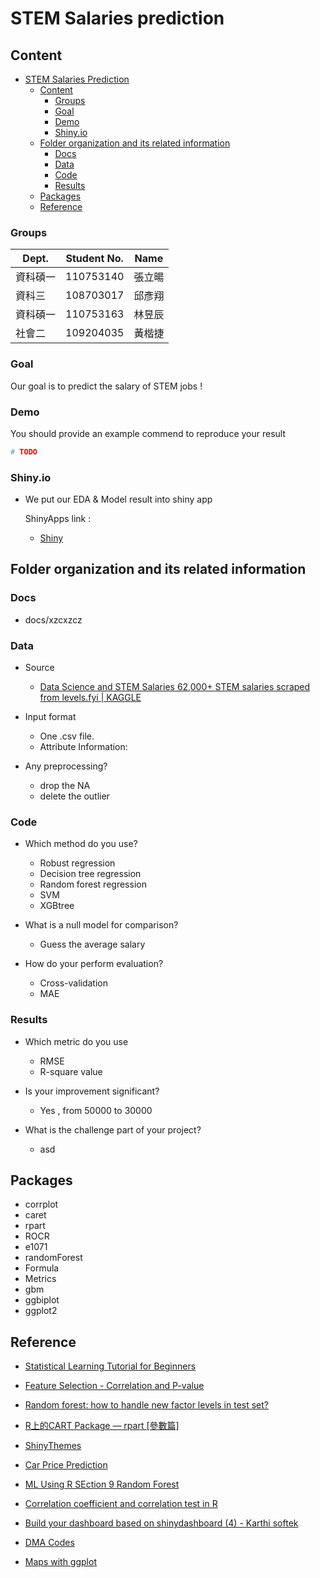 # STEM Salaries prediction 

## Content
- [STEM Salaries Prediction](#stem-salaries-salary-prediction)
	- [Content](#content)
		- [Groups](#groups)
		- [Goal](#goal)
		- [Demo](#demo)
		- [Shiny.io](#shinyio)
	- [Folder organization and its related information](#folder-organization-and-its-related-information)
		- [Docs](#docs)
		- [Data](#data)
		- [Code](#code)
		- [Results](#results)
	- [Packages](#packages)
	- [Reference](#reference)


### Groups
| Dept. | Student No. | Name |
| --------- | -------- | -------- |
| 資科碩一 | 110753140 | 張立暘
| 資科三 | 108703017 | 邱彥翔
| 資科碩一 | 110753163 | 林昱辰
| 社會二 | 109204035 | 黃楷捷

### Goal
Our goal is to predict the salary of STEM jobs !

### Demo 
You should provide an example commend to reproduce your result

```R
# TODO
```

### Shiny.io

* We put our EDA & Model result into shiny app

  ShinyApps link :
  * [Shiny](https://yhqchiu.shinyapps.io/code/)



## Folder organization and its related information

### Docs
* docs/xzcxzcz

### Data
* Source
	* [Data Science and STEM Salaries 62,000+ STEM salaries scraped from levels.fyi | KAGGLE](https://www.kaggle.com/jackogozaly/data-science-and-stem-salaries)
* Input format
	* One .csv file.
	* Attribute Information:
	

* Any preprocessing?
    * drop the NA
    * delete the outlier

### Code
* Which method do you use?
    * Robust regression
   	* Decision tree regression
	* Random forest regression
	* SVM
	* XGBtree


* What is a null model for comparison?
	* Guess the average salary

* How do your perform evaluation?
	* Cross-validation
	* MAE


### Results
* Which metric do you use 
	* RMSE
	* R-square value

* Is your improvement significant?
	* Yes , from 50000 to 30000

* What is the challenge part of your project?
    * asd

## Packages
* corrplot
* caret
* rpart
* ROCR
* e1071
* randomForest
* Formula
* Metrics
* gbm
* ggbiplot
* ggplot2

## Reference

* [Statistical Learning Tutorial for Beginners](https://www.kaggle.com/kanncaa1/statistical-learning-tutorial-for-beginners/notebook)

* [Feature Selection - Correlation and P-value](https://www.kaggle.com/bbloggsbott/feature-selection-correlation-and-p-value/data)

* [Random forest: how to handle new factor levels in test set?](https://stats.stackexchange.com/questions/29446/random-forest-how-to-handle-new-factor-levels-in-test-set)

* [R上的CART Package — rpart [參數篇]](https://c3h3notes.wordpress.com/2010/10/25/r%E4%B8%8A%E7%9A%84cart-package-rpart-%E5%8F%83%E6%95%B8%E7%AF%87/)

* [ShinyThemes](https://shiny.rstudio.com/gallery/shiny-theme-selector.html)

* [Car Price Prediction](https://rpubs.com/amir761/car_price_prediction_using_random_forest)

* [ML Using R SEction 9 Random Forest](https://rstudio-pubs-static.s3.amazonaws.com/280316_f38c3e4dc75b48398e6e72a20c1ea0a9.html)

* [Correlation coefficient and correlation test in R](https://statsandr.com/blog/correlation-coefficient-and-correlation-test-in-r/)

* [Build your dashboard based on shinydashboard (4) - Karthi softek](https://blog.karthisoftek.com/a?ID=01400-2bcdb5fd-17fc-45d7-b951-b8473a998800)

* [DMA Codes](https://help-ooyala.brightcove.com/sites/all/libraries/dita/en/video-platform/reference/dma_codes.html)

* [Maps with ggplot](http://joshuamccrain.com/tutorials/ggplot_maps/maps_tutorial.html)
